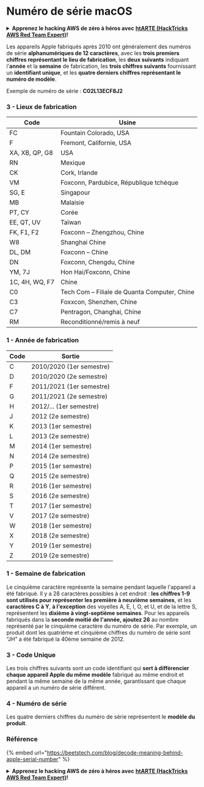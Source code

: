 # Numéro de série macOS

<details>

<summary><strong>Apprenez le hacking AWS de zéro à héros avec</strong> <a href="https://training.hacktricks.xyz/courses/arte"><strong>htARTE (HackTricks AWS Red Team Expert)</strong></a><strong>!</strong></summary>

Autres moyens de soutenir HackTricks :

* Si vous souhaitez voir votre **entreprise annoncée dans HackTricks** ou **télécharger HackTricks en PDF**, consultez les [**PLANS D'ABONNEMENT**](https://github.com/sponsors/carlospolop)!
* Obtenez le [**merchandising officiel PEASS & HackTricks**](https://peass.creator-spring.com)
* Découvrez [**La Famille PEASS**](https://opensea.io/collection/the-peass-family), notre collection d'[**NFTs**](https://opensea.io/collection/the-peass-family) exclusifs
* **Rejoignez le** 💬 [**groupe Discord**](https://discord.gg/hRep4RUj7f) ou le [**groupe Telegram**](https://t.me/peass) ou **suivez** moi sur **Twitter** 🐦 [**@carlospolopm**](https://twitter.com/carlospolopm)**.**
* **Partagez vos astuces de hacking en soumettant des PR aux dépôts github** [**HackTricks**](https://github.com/carlospolop/hacktricks) et [**HackTricks Cloud**](https://github.com/carlospolop/hacktricks-cloud).

</details>

Les appareils Apple fabriqués après 2010 ont généralement des numéros de série **alphanumériques de 12 caractères**, avec les **trois premiers chiffres représentant le lieu de fabrication**, les **deux suivants** indiquant l'**année** et la **semaine** de fabrication, les **trois chiffres suivants** fournissant un **identifiant unique**, et les **quatre derniers chiffres représentant le numéro de modèle**.

Exemple de numéro de série : **C02L13ECF8J2**

### **3 - Lieux de fabrication**

| Code           | Usine                                        |
| -------------- | -------------------------------------------- |
| FC             | Fountain Colorado, USA                       |
| F              | Fremont, Californie, USA                     |
| XA, XB, QP, G8 | USA                                          |
| RN             | Mexique                                      |
| CK             | Cork, Irlande                                |
| VM             | Foxconn, Pardubice, République tchèque       |
| SG, E          | Singapour                                    |
| MB             | Malaisie                                     |
| PT, CY         | Corée                                        |
| EE, QT, UV     | Taïwan                                       |
| FK, F1, F2     | Foxconn – Zhengzhou, Chine                   |
| W8             | Shanghai Chine                               |
| DL, DM         | Foxconn – Chine                              |
| DN             | Foxconn, Chengdu, Chine                      |
| YM, 7J         | Hon Hai/Foxconn, Chine                       |
| 1C, 4H, WQ, F7 | Chine                                        |
| C0             | Tech Com – Filiale de Quanta Computer, Chine |
| C3             | Foxxcon, Shenzhen, Chine                     |
| C7             | Pentragon, Changhai, Chine                   |
| RM             | Reconditionné/remis à neuf                   |

### 1 - Année de fabrication

| Code | Sortie               |
| ---- | -------------------- |
| C    | 2010/2020 (1er semestre) |
| D    | 2010/2020 (2e semestre)  |
| F    | 2011/2021 (1er semestre) |
| G    | 2011/2021 (2e semestre)  |
| H    | 2012/... (1er semestre)  |
| J    | 2012 (2e semestre)       |
| K    | 2013 (1er semestre)      |
| L    | 2013 (2e semestre)       |
| M    | 2014 (1er semestre)      |
| N    | 2014 (2e semestre)       |
| P    | 2015 (1er semestre)      |
| Q    | 2015 (2e semestre)       |
| R    | 2016 (1er semestre)      |
| S    | 2016 (2e semestre)       |
| T    | 2017 (1er semestre)      |
| V    | 2017 (2e semestre)       |
| W    | 2018 (1er semestre)      |
| X    | 2018 (2e semestre)       |
| Y    | 2019 (1er semestre)      |
| Z    | 2019 (2e semestre)       |

### 1 - Semaine de fabrication

Le cinquième caractère représente la semaine pendant laquelle l'appareil a été fabriqué. Il y a 28 caractères possibles à cet endroit : **les chiffres 1-9 sont utilisés pour représenter les première à neuvième semaines**, et les **caractères C à Y**, **à l'exception** des voyelles A, E, I, O, et U, et de la lettre S, représentent les **dixième à vingt-septième semaines**. Pour les appareils fabriqués dans la **seconde moitié de l'année, ajoutez 26** au nombre représenté par le cinquième caractère du numéro de série. Par exemple, un produit dont les quatrième et cinquième chiffres du numéro de série sont “JH” a été fabriqué la 40ème semaine de 2012.

### 3 - Code Unique

Les trois chiffres suivants sont un code identifiant qui **sert à différencier chaque appareil Apple du même modèle** fabriqué au même endroit et pendant la même semaine de la même année, garantissant que chaque appareil a un numéro de série différent.

### 4 - Numéro de série

Les quatre derniers chiffres du numéro de série représentent le **modèle du produit**.

### Référence

{% embed url="https://beetstech.com/blog/decode-meaning-behind-apple-serial-number" %}

<details>

<summary><strong>Apprenez le hacking AWS de zéro à héros avec</strong> <a href="https://training.hacktricks.xyz/courses/arte"><strong>htARTE (HackTricks AWS Red Team Expert)</strong></a><strong>!</strong></summary>

Autres moyens de soutenir HackTricks :

* Si vous souhaitez voir votre **entreprise annoncée dans HackTricks** ou **télécharger HackTricks en PDF**, consultez les [**PLANS D'ABONNEMENT**](https://github.com/sponsors/carlospolop)!
* Obtenez le [**merchandising officiel PEASS & HackTricks**](https://peass.creator-spring.com)
* Découvrez [**La Famille PEASS**](https://opensea.io/collection/the-peass-family), notre collection d'[**NFTs**](https://opensea.io/collection/the-peass-family) exclusifs
* **Rejoignez le** 💬 [**groupe Discord**](https://discord.gg/hRep4RUj7f) ou le [**groupe Telegram**](https://t.me/peass) ou **suivez** moi sur **Twitter** 🐦 [**@carlospolopm**](https://twitter.com/carlospolopm)**.**
* **Partagez vos astuces de hacking en soumettant des PR aux dépôts github** [**HackTricks**](https://github.com/carlospolop/hacktricks) et [**HackTricks Cloud**](https://github.com/carlospolop/hacktricks-cloud).

</details>
